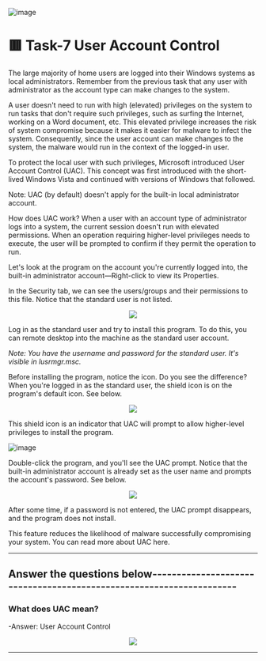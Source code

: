 ![image](https://user-images.githubusercontent.com/94435318/161913340-9792786d-7221-486a-93de-a3e203761565.png)

# 🟥 Task-7 User Account Control

The large majority of home users are logged into their Windows systems as local administrators. Remember from the previous task that any user with administrator as the account type can make changes to the system.

A user doesn't need to run with high (elevated) privileges on the system to run tasks that don't require such privileges, such as surfing the Internet, working on a Word document, etc. This elevated privilege increases the risk of system compromise because it makes it easier for malware to infect the system. Consequently, since the user account can make changes to the system, the malware would run in the context of the logged-in user.

To protect the local user with such privileges, Microsoft introduced User Account Control (UAC). This concept was first introduced with the short-lived Windows Vista and continued with versions of Windows that followed.

Note: UAC (by default) doesn't apply for the built-in local administrator account. 

How does UAC work? When a user with an account type of administrator logs into a system, the current session doesn't run with elevated permissions. When an operation requiring higher-level privileges needs to execute, the user will be prompted to confirm if they permit the operation to run. 

Let's look at the program on the account you're currently logged into, the built-in administrator account—Right-click to view its Properties.

In the Security tab, we can see the users/groups and their permissions to this file. Notice that the standard user is not listed. 

<p align="center">
  <img src="https://user-images.githubusercontent.com/94435318/161941336-1a6a3429-4704-4f6f-be2b-7ef47fd90436.png">
</p>

Log in as the standard user and try to install this program. To do this, you can remote desktop into the machine as the standard user account. 

*Note: You have the username and password for the standard user. It's visible in lusrmgr.msc.*

Before installing the program, notice the icon. Do you see the difference? When you're logged in as the standard user, the shield icon is on the program's default icon. See below.

<p align="center">
  <img src="https://user-images.githubusercontent.com/94435318/161941545-a1e917c7-7ae6-4f93-a795-a9d4620128cf.png">
</p>

This shield icon is an indicator that UAC will prompt to allow higher-level privileges to install the program.

![image](https://user-images.githubusercontent.com/94435318/161941684-4a884424-c695-454f-a4e3-956b702270af.png)

Double-click the program, and you'll see the UAC prompt. Notice that the built-in administrator account is already set as the user name and prompts the account's password. See below.

<p align="center">
  <img src="https://user-images.githubusercontent.com/94435318/161941847-31f71859-8975-4a9b-85a0-f688ea45d0a5.png">
</p>

After some time, if a password is not entered, the UAC prompt disappears, and the program does not install. 

This feature reduces the likelihood of malware successfully compromising your system. You can read more about UAC here.

------------------------------------------------------------------------------------------------

Answer the questions below--------------------------------------------------------------------
--

### What does UAC mean?

-Answer: User Account Control

<p align="center">
  <img src="https://user-images.githubusercontent.com/94435318/161942311-7b1cd62e-8bce-416e-ace3-fa259d1137a8.png">
</p>
  
-----------------------------------------------------------------------------------------------
